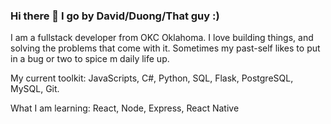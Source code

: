 ### Hi there 👋 I go by David/Duong/That guy :)

I am a fullstack developer from OKC Oklahoma. I love building things, and solving the problems that come with it. Sometimes my past-self likes to put in a bug or two to spice m daily life up.

My current toolkit: JavaScripts, C#, Python, SQL, Flask, PostgreSQL, MySQL, Git.

What I am learning: React, Node, Express, React Native

